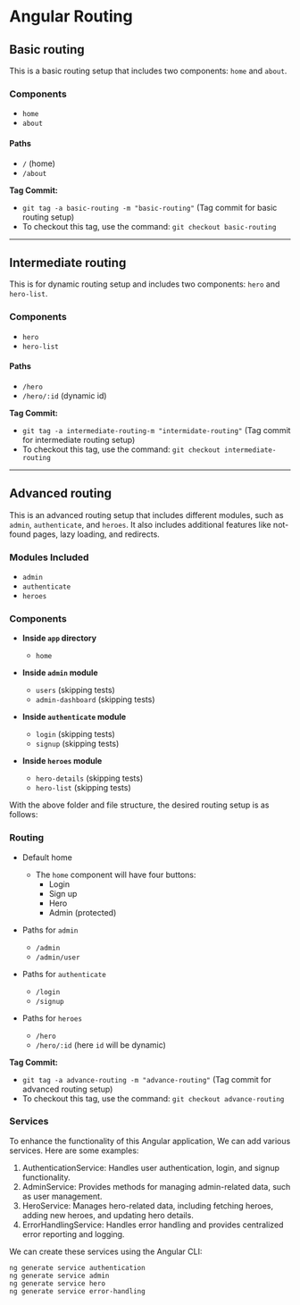 # Angular Routing

## Basic routing

This is a basic routing setup that includes two components: `home` and `about`.

### Components

- `home`
- `about`

#### Paths

- `/` (home)
- `/about`

**Tag Commit:**

- `git tag -a basic-routing -m "basic-routing"` (Tag commit for basic routing setup)
- To checkout this tag, use the command: `git checkout basic-routing`

---

## Intermediate routing

This is for dynamic routing setup and includes two components: `hero` and `hero-list`.

### Components

- `hero`
- `hero-list`

#### Paths

- `/hero`
- `/hero/:id` (dynamic id)

**Tag Commit:**

- `git tag -a intermediate-routing-m "intermidate-routing"` (Tag commit for intermediate routing setup)
- To checkout this tag, use the command: `git checkout intermediate-routing`

---

## Advanced routing

This is an advanced routing setup that includes different modules, such as `admin`, `authenticate`, and `heroes`. It also includes additional features like not-found pages, lazy loading, and redirects.

### Modules Included

- `admin`
- `authenticate`
- `heroes`

### Components

- **Inside `app` directory**
  - `home`

- **Inside `admin` module**
  - `users` (skipping tests)
  - `admin-dashboard` (skipping tests)

- **Inside `authenticate` module**
  - `login` (skipping tests)
  - `signup` (skipping tests)

- **Inside `heroes` module**
  - `hero-details` (skipping tests)
  - `hero-list` (skipping tests)

With the above folder and file structure, the desired routing setup is as follows:

### Routing

- Default home
  - The `home` component will have four buttons:
    - Login
    - Sign up
    - Hero
    - Admin (protected)

- Paths for `admin`
  - `/admin`
  - `/admin/user`

- Paths for `authenticate`
  - `/login`
  - `/signup`

- Paths for `heroes`
  - `/hero`
  - `/hero/:id` (here `id` will be dynamic)

**Tag Commit:**

- `git tag -a advance-routing -m "advance-routing"` (Tag commit for advanced routing setup)
- To checkout this tag, use the command: `git checkout advance-routing`

### Services

To enhance the functionality of this Angular application, We can add various services. Here are some examples:

1. AuthenticationService: Handles user authentication, login, and signup functionality.
2. AdminService: Provides methods for managing admin-related data, such as user management.
3. HeroService: Manages hero-related data, including fetching heroes, adding new heroes, and updating hero details.
4. ErrorHandlingService: Handles error handling and provides centralized error reporting and logging.

We can create these services using the Angular CLI:

```
ng generate service authentication
ng generate service admin
ng generate service hero
ng generate service error-handling
```
